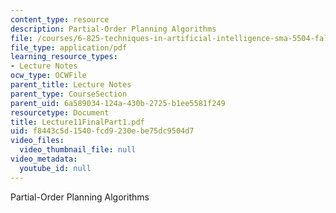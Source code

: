 ```yaml
---
content_type: resource
description: Partial-Order Planning Algorithms
file: /courses/6-825-techniques-in-artificial-intelligence-sma-5504-fall-2002/f8443c5d1540fcd9230ebe75dc9504d7_Lecture11FinalPart1.pdf
file_type: application/pdf
learning_resource_types:
- Lecture Notes
ocw_type: OCWFile
parent_title: Lecture Notes
parent_type: CourseSection
parent_uid: 6a589034-124a-430b-2725-b1ee5581f249
resourcetype: Document
title: Lecture11FinalPart1.pdf
uid: f8443c5d-1540-fcd9-230e-be75dc9504d7
video_files:
  video_thumbnail_file: null
video_metadata:
  youtube_id: null
---
```

Partial-Order Planning Algorithms

